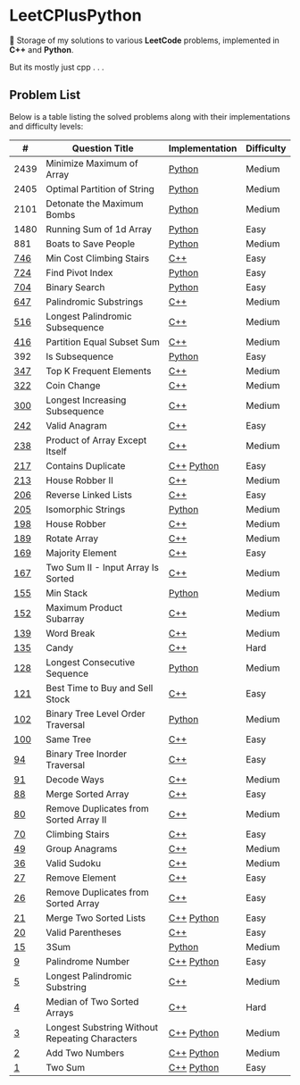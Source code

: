 # LeetCPlusPython

🚀 Storage of my solutions to various **LeetCode** problems, implemented in
**C++** and **Python**.

But its mostly just cpp . . .

## Problem List

Below is a table listing the solved problems along with their implementations and difficulty levels:

| #                                                                                                                         | Question Title                                 | Implementation                                                                | Difficulty |
|---------------------------------------------------------------------------------------------------------------------------|------------------------------------------------|-------------------------------------------------------------------------------|------------|
| 2439                                                                                                                      | Minimize Maximum of Array                      | [Python](./Medium/MinimizeMaxofArray.py)                                      | Medium     |
| 2405                                                                                                                      | Optimal Partition of String                    | [Python](./Medium/OptimalPartitionofStrings.py)                               | Medium     |
| 2101                                                                                                                      | Detonate the Maximum Bombs                     | [Python](./Medium/DetonateMaxBombs.py)                                        | Medium     |
| 1480                                                                                                                      | Running Sum of 1d Array                        | [Python](./Easy/RunningSumofOneDArray.py)                                     | Easy       |
| 881                                                                                                                       | Boats to Save People                           | [Python](./Medium/BoatstoSavePeople.py)                                       | Medium     |
| [746](https://leetcode.com/problems/min-cost-climbing-stairs/)                                                            | Min Cost Climbing Stairs                       | [C++](./Easy/MinCostClimbingStairs.cpp)                                       | Easy       |
| [724](https://leetcode.com/problems/find-pivot-index/?envType=daily-question&envId=2023-09-01)                            | Find Pivot Index                               | [Python](./Easy/FindPivotIndex.py)                                            | Easy       |
| [704](https://leetcode.com/problems/binary-search/?envType=daily-question&envId=2023-09-01)                               | Binary Search                                  | [Python](./Easy/BinarySearch.py)                                              | Easy       |
| [647](https://leetcode.com/problems/palindromic-substrings/)                                                              | Palindromic Substrings                         | [C++](./Medium/PalindromicSubstrings.cpp)                                     | Medium     |
| [516](https://leetcode.com/problems/longest-palindromic-subsequence/)                                                     | Longest Palindromic Subsequence                | [C++](./Medium/LongestPalindromicSubsequence.cpp)                             | Medium     |
| [416](https://leetcode.com/problems/partition-equal-subset-sum/)                                                          | Partition Equal Subset Sum                     | [C++](./Medium/PartitionEqualSubsetSum.cpp)                                   | Medium     |
| 392                                                                                                                       | Is Subsequence                                 | [Python](./Easy/IsSubsequence.py)                                             | Easy       |
| [347](https://leetcode.com/problems/top-k-frequent-elements/)                                                             | Top K Frequent Elements                        | [C++](./Medium/TopKFrequentElements.cpp)                                      | Medium     |
| [322](https://leetcode.com/problems/coin-change/)                                                                         | Coin Change                                    | [C++](./Medium/CoinChange.cpp)                                                | Medium     |
| [300](https://leetcode.com/problems/longest-increasing-subsequence/)                                                      | Longest Increasing Subsequence                 | [C++](./Medium/LongestIncreasingSubsequence.cpp)                              | Medium     |
| [242](https://leetcode.com/problems/valid-anagram/)                                                                       | Valid Anagram                                  | [C++](./Easy/ValidAnagram.cpp)                                                | Easy       |
| [238](https://leetcode.com/problems/product-of-array-except-self/)                                                        | Product of Array Except Itself                 | [C++](./Medium/ProductofArrayExceptItself.cpp)                                | Medium     |
| [217](https://leetcode.com/problems/contains-duplicate/)                                                                  | Contains Duplicate                             | [C++](./Easy/ContainsDuplicate.cpp) [Python](./Easy/ContainsDuplicates.py)    | Easy       |
| [213](https://leetcode.com/problems/house-robber-ii/)                                                                     | House Robber II                                | [C++](./Medium/HouseRobberII.cpp)                                             | Medium     |
| [206](https://leetcode.com/problems/reverse-linked-list/)                                                                 | Reverse Linked Lists                           | [C++](./Easy/ReverseLinkedLists.cpp)                                          | Easy       |
| [205](https://leetcode.com/problems/isomorphic-strings/?envType=daily-question&envId=2023-09-01)                          | Isomorphic Strings                             | [Python](./Easy/IsomorphicStrings.py)                                         | Medium     |
| [198](https://leetcode.com/problems/house-robber/)                                                                        | House Robber                                   | [C++](./Medium/HouseRobber.cpp)                                               | Medium     |
| [189](https://leetcode.com/problems/rotate-array/?envType=study-plan-v2&envId=top-interview-150)                          | Rotate Array                                   | [C++](./Medium/RotateArray.cpp)                                               | Medium     |
| [169](https://leetcode.com/problems/majority-element/?envType=study-plan-v2&envId=top-interview-150)                      | Majority Element                               | [C++](./Easy/MajorityElement.cpp)                                             | Easy       |
| [167](https://leetcode.com/problems/two-sum-ii-input-array-is-sorted/)                                                    | Two Sum II - Input Array Is Sorted             | [C++](./Medium/TwoSumII-InputArrayIsSorted.cpp)                               | Medium     |
| [155](https://leetcode.com/problems/min-stack/)                                                                           | Min Stack                                      | [Python](./Medium/MinStack.py)                                                | Medium     |
| [152](https://leetcode.com/problems/maximum-product-subarray/)                                                            | Maximum Product Subarray                       | [C++](./Medium/MaximumProductSubarray.cpp)                                    | Medium     |
| [139](https://leetcode.com/problems/word-break/)                                                                          | Word Break                                     | [C++](./Medium/WordBreak.cpp)                                                 | Medium     |
| [135](https://leetcode.com/problems/candy/?envType=study-plan-v2&envId=top-interview-150)                                 | Candy                                          | [C++](./Hard/Candy.cpp)                                                       | Hard       |
| [128](https://leetcode.com/problems/longest-consecutive-sequence/)                                                        | Longest Consecutive Sequence                   | [Python](./Medium/LongestConsecutiveSequence.py)                              | Medium     |
| [121](https://leetcode.com/problems/best-time-to-buy-and-sell-stock/?envType=study-plan-v2&envId=top-interview-150)       | Best Time to Buy and Sell Stock                | [C++](./Easy/BestTimeToBuyAndSellStocks.cpp)                                  | Easy       |
| [102](https://leetcode.com/problems/binary-tree-level-order-traversal/?envType=daily-question&envId=2023-09-01)           | Binary Tree Level Order Traversal              | [Python](./Medium/BinaryTreeLevelOrderTraversal.py)                           | Medium     |
| [100](https://leetcode.com/problems/same-tree/)                                                                           | Same Tree                                      | [C++](./Easy/SameTree.cpp)                                                    | Easy       |
| [94](https://leetcode.com/problems/binary-tree-inorder-traversal/)                                                        | Binary Tree Inorder Traversal                  | [C++](./Easy/BinaryTreeInorderTraversal.cpp)                                  | Easy       |
| [91](https://leetcode.com/problems/decode-ways/)                                                                          | Decode Ways                                    | [C++](./Medium/DecodeWays.cpp)                                                | Medium     |
| [88](https://leetcode.com/problems/merge-sorted-array/?envType=study-plan-v2&envId=top-interview-150)                     | Merge Sorted Array                             | [C++](./Easy/MergeSortedArray.cpp)                                            | Easy       |
| [80](https://leetcode.com/problems/remove-duplicates-from-sorted-array-ii/?envType=study-plan-v2&envId=top-interview-150) | Remove Duplicates from Sorted Array II         | [C++](./Medium/RemoveDuplicatesFromSortedArrayII.cpp)                         | Medium     |
| [70](https://leetcode.com/problems/climbing-stairs/)                                                                      | Climbing Stairs                                | [C++](./Easy/ClimbingStairs.cpp)                                              | Easy       |
| [49](https://leetcode.com/problems/group-anagrams/)                                                                       | Group Anagrams                                 | [C++](./Medium/GroupAnagrams.cpp)                                             | Medium     |
| [36](https://leetcode.com/problems/valid-sudoku/)                                                                         | Valid Sudoku                                   | [C++](./Medium/ValidSudoku.cpp)                                               | Medium     |
| [27](https://leetcode.com/problems/remove-element/?envType=study-plan-v2&envId=top-interview-150)                         | Remove Element                                 | [C++](./Easy/RemoveElement.cpp)                                               | Easy       |
| [26](https://leetcode.com/problems/remove-duplicates-from-sorted-array/?envType=study-plan-v2&envId=top-interview-150)    | Remove Duplicates from Sorted Array            | [C++](./Easy/RemoveDuplicatesFromSortedArray.cpp)                             | Easy       |
| [21](https://leetcode.com/problems/merge-two-sorted-lists/)                                                               | Merge Two Sorted Lists                         | [C++](./Easy/MergeTwoSortedLists.cpp) [Python](./Easy/MergeTwoSortedLists.py) | Easy       |
| [20](https://leetcode.com/problems/valid-parentheses/)                                                                    | Valid Parentheses                              | [C++](./Easy/ValidParentheses.cpp)                                            | Easy       |
| [15](https://leetcode.com/problems/3sum/)                                                                                 | 3Sum                                           | [Python](./Medium/3Sum.py)                                                    | Medium     |
| [9](https://leetcode.com/problems/palindrome-number/)                                                                     | Palindrome Number                              | [C++](./Easy/Palindrome.cpp) [Python](./Easy/Palindrome.py)                   | Easy       |
| [5](https://leetcode.com/problems/longest-palindromic-substring/)                                                         | Longest Palindromic Substring                  | [C++](./Medium/LongestPalindromicSubstring.cpp)                               | Medium     |
| [4](https://leetcode.com/problems/median-of-two-sorted-arrays/?envType=list&envId=rlfab1sc)                               | Median of Two Sorted Arrays                    | [C++](./Hard/MedianOfTwoSortedArrays.cpp)                                     | Hard       |
| [3](https://leetcode.com/problems/longest-substring-without-repeating-characters/)                                        | Longest Substring Without Repeating Characters | [C++](./Medium/LongestSubstring.cpp) [Python](./Medium/LongestSubstring.py)   | Medium     |
| [2](https://leetcode.com/problems/add-two-numbers/)                                                                       | Add Two Numbers                                | [C++](./Medium/AddTwoNumbers.cpp) [Python](./Medium/AddTwoNumbers.py)         | Medium     |
| [1](https://leetcode.com/problems/two-sum/)                                                                               | Two Sum                                        | [C++](./Easy/TwoSum.cpp) [Python](./Easy/TwoSum.py)                           | Easy       |
